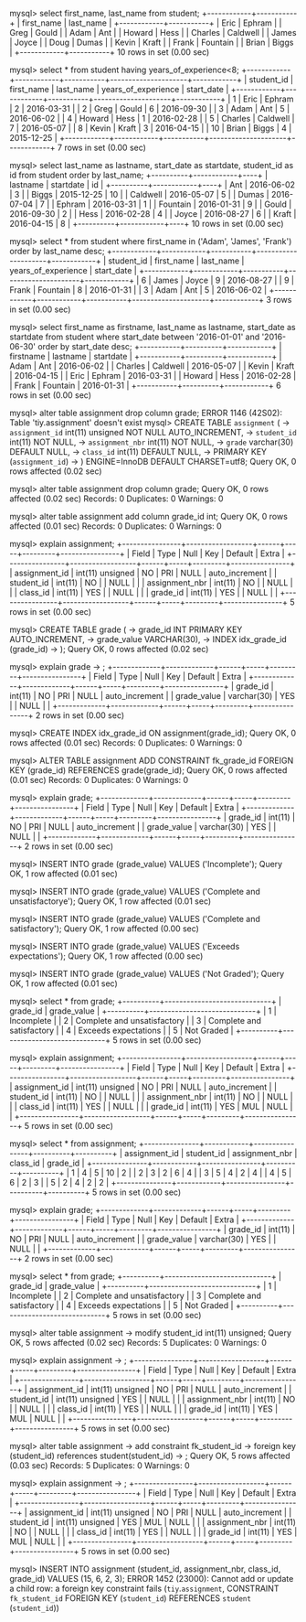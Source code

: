 <!-- Problem 1 -->
mysql> select first_name, last_name from student;
+------------+-----------+
| first_name | last_name |
+------------+-----------+
| Eric       | Ephram    |
| Greg       | Gould     |
| Adam       | Ant       |
| Howard     | Hess      |
| Charles    | Caldwell  |
| James      | Joyce     |
| Doug       | Dumas     |
| Kevin      | Kraft     |
| Frank      | Fountain  |
| Brian      | Biggs     |
+------------+-----------+
10 rows in set (0.00 sec)

<!-- Problem 2 -->
mysql> select * from student having years_of_experience<8;
+------------+------------+-----------+---------------------+------------+
| student_id | first_name | last_name | years_of_experience | start_date |
+------------+------------+-----------+---------------------+------------+
|          1 | Eric       | Ephram    |                   2 | 2016-03-31 |
|          2 | Greg       | Gould     |                   6 | 2016-09-30 |
|          3 | Adam       | Ant       |                   5 | 2016-06-02 |
|          4 | Howard     | Hess      |                   1 | 2016-02-28 |
|          5 | Charles    | Caldwell  |                   7 | 2016-05-07 |
|          8 | Kevin      | Kraft     |                   3 | 2016-04-15 |
|         10 | Brian      | Biggs     |                   4 | 2015-12-25 |
+------------+------------+-----------+---------------------+------------+
7 rows in set (0.00 sec)

<!-- Problem 3 -->
mysql> select last_name as lastname, start_date as startdate, student_id as id from student order by last_name;
+----------+------------+----+
| lastname | startdate  | id |
+----------+------------+----+
| Ant      | 2016-06-02 |  3 |
| Biggs    | 2015-12-25 | 10 |
| Caldwell | 2016-05-07 |  5 |
| Dumas    | 2016-07-04 |  7 |
| Ephram   | 2016-03-31 |  1 |
| Fountain | 2016-01-31 |  9 |
| Gould    | 2016-09-30 |  2 |
| Hess     | 2016-02-28 |  4 |
| Joyce    | 2016-08-27 |  6 |
| Kraft    | 2016-04-15 |  8 |
+----------+------------+----+
10 rows in set (0.00 sec)

<!-- Problem 4 -->
mysql> select * from student where first_name in ('Adam', 'James', 'Frank') order by last_name desc;
+------------+------------+-----------+---------------------+------------+
| student_id | first_name | last_name | years_of_experience | start_date |
+------------+------------+-----------+---------------------+------------+
|          6 | James      | Joyce     |                   9 | 2016-08-27 |
|          9 | Frank      | Fountain  |                   8 | 2016-01-31 |
|          3 | Adam       | Ant       |                   5 | 2016-06-02 |
+------------+------------+-----------+---------------------+------------+
3 rows in set (0.00 sec)

<!-- Problem 5 -->
mysql> select first_name as firstname, last_name as lastname, start_date as startdate from student where start_date between '2016-01-01' and '2016-06-30' order by start_date desc;
+-----------+----------+------------+
| firstname | lastname | startdate  |
+-----------+----------+------------+
| Adam      | Ant      | 2016-06-02 |
| Charles   | Caldwell | 2016-05-07 |
| Kevin     | Kraft    | 2016-04-15 |
| Eric      | Ephram   | 2016-03-31 |
| Howard    | Hess     | 2016-02-28 |
| Frank     | Fountain | 2016-01-31 |
+-----------+----------+------------+
6 rows in set (0.00 sec)

<!-- Changing the grade -->
mysql> alter table assignment drop column grade;
ERROR 1146 (42S02): Table 'tiy.assignment' doesn't exist
mysql> CREATE TABLE `assignment` (
    ->   `assignment_id` int(11) unsigned NOT NULL AUTO_INCREMENT,
    ->   `student_id` int(11) NOT NULL,
    ->   `assignment_nbr` int(11) NOT NULL,
    ->   `grade` varchar(30) DEFAULT NULL,
    ->   `class_id` int(11) DEFAULT NULL,
    ->   PRIMARY KEY (`assignment_id`)
    -> ) ENGINE=InnoDB DEFAULT CHARSET=utf8;
Query OK, 0 rows affected (0.02 sec)

mysql> alter table assignment drop column grade;
Query OK, 0 rows affected (0.02 sec)
Records: 0  Duplicates: 0  Warnings: 0

mysql> alter table assignment add column grade_id int;
Query OK, 0 rows affected (0.01 sec)
Records: 0  Duplicates: 0  Warnings: 0

mysql> explain assignment;
+----------------+------------------+------+-----+---------+----------------+
| Field          | Type             | Null | Key | Default | Extra          |
+----------------+------------------+------+-----+---------+----------------+
| assignment_id  | int(11) unsigned | NO   | PRI | NULL    | auto_increment |
| student_id     | int(11)          | NO   |     | NULL    |                |
| assignment_nbr | int(11)          | NO   |     | NULL    |                |
| class_id       | int(11)          | YES  |     | NULL    |                |
| grade_id       | int(11)          | YES  |     | NULL    |                |
+----------------+------------------+------+-----+---------+----------------+
5 rows in set (0.00 sec)

<!-- Medium Challenge -->
<!-- Create grade table -->
mysql> CREATE TABLE grade (
    -> grade_id INT PRIMARY KEY AUTO_INCREMENT,
    -> grade_value VARCHAR(30),
    -> INDEX idx_grade_id (grade_id)
    -> );
Query OK, 0 rows affected (0.02 sec)

mysql> explain grade
    -> ;
+-------------+-------------+------+-----+---------+----------------+
| Field       | Type        | Null | Key | Default | Extra          |
+-------------+-------------+------+-----+---------+----------------+
| grade_id    | int(11)     | NO   | PRI | NULL    | auto_increment |
| grade_value | varchar(30) | YES  |     | NULL    |                |
+-------------+-------------+------+-----+---------+----------------+
2 rows in set (0.00 sec)

<!-- Update Assignments table -->
mysql> CREATE INDEX idx_grade_id ON assignment(grade_id);
Query OK, 0 rows affected (0.01 sec)
Records: 0  Duplicates: 0  Warnings: 0

mysql> ALTER TABLE assignment ADD CONSTRAINT fk_grade_id FOREIGN KEY (grade_id) REFERENCES grade(grade_id);
Query OK, 0 rows affected (0.01 sec)
Records: 0  Duplicates: 0  Warnings: 0

<!-- Build Grade Table -->
mysql> explain grade;
+-------------+-------------+------+-----+---------+----------------+
| Field       | Type        | Null | Key | Default | Extra          |
+-------------+-------------+------+-----+---------+----------------+
| grade_id    | int(11)     | NO   | PRI | NULL    | auto_increment |
| grade_value | varchar(30) | YES  |     | NULL    |                |
+-------------+-------------+------+-----+---------+----------------+
2 rows in set (0.00 sec)

mysql> INSERT INTO grade (grade_value) VALUES ('Incomplete');
Query OK, 1 row affected (0.01 sec)

mysql> INSERT INTO grade (grade_value) VALUES ('Complete and unsatisfactorye');
Query OK, 1 row affected (0.01 sec)

mysql> INSERT INTO grade (grade_value) VALUES ('Complete and satisfactory');
Query OK, 1 row affected (0.00 sec)

mysql> INSERT INTO grade (grade_value) VALUES ('Exceeds expectations');
Query OK, 1 row affected (0.00 sec)

mysql> INSERT INTO grade (grade_value) VALUES ('Not Graded');
Query OK, 1 row affected (0.01 sec)

mysql> select * from grade;
+----------+-----------------------------+
| grade_id | grade_value                 |
+----------+-----------------------------+
|        1 | Incomplete                  |
|        2 | Complete and unsatisfactory |
|        3 | Complete and satisfactory   |
|        4 | Exceeds expectations        |
|        5 | Not Graded                  |
+----------+-----------------------------+
5 rows in set (0.00 sec)

<!-- queries -->
mysql> explain assignment;
+----------------+------------------+------+-----+---------+----------------+
| Field          | Type             | Null | Key | Default | Extra          |
+----------------+------------------+------+-----+---------+----------------+
| assignment_id  | int(11) unsigned | NO   | PRI | NULL    | auto_increment |
| student_id     | int(11)          | NO   |     | NULL    |                |
| assignment_nbr | int(11)          | NO   |     | NULL    |                |
| class_id       | int(11)          | YES  |     | NULL    |                |
| grade_id       | int(11)          | YES  | MUL | NULL    |                |
+----------------+------------------+------+-----+---------+----------------+
5 rows in set (0.00 sec)

mysql> select * from assignment;
+---------------+------------+----------------+----------+----------+
| assignment_id | student_id | assignment_nbr | class_id | grade_id |
+---------------+------------+----------------+----------+----------+
|             1 |          4 |              5 |       10 |        2 |
|             2 |          3 |              2 |        6 |        4 |
|             3 |          5 |              4 |        2 |        4 |
|             4 |          5 |              6 |        2 |        3 |
|             5 |          2 |              4 |        2 |        2 |
+---------------+------------+----------------+----------+----------+
5 rows in set (0.00 sec)

mysql> explain grade;
+-------------+-------------+------+-----+---------+----------------+
| Field       | Type        | Null | Key | Default | Extra          |
+-------------+-------------+------+-----+---------+----------------+
| grade_id    | int(11)     | NO   | PRI | NULL    | auto_increment |
| grade_value | varchar(30) | YES  |     | NULL    |                |
+-------------+-------------+------+-----+---------+----------------+
2 rows in set (0.00 sec)

mysql> select * from grade;
+----------+-----------------------------+
| grade_id | grade_value                 |
+----------+-----------------------------+
|        1 | Incomplete                  |
|        2 | Complete and unsatisfactory |
|        3 | Complete and satisfactory   |
|        4 | Exceeds expectations        |
|        5 | Not Graded                  |
+----------+-----------------------------+
5 rows in set (0.00 sec)

<!-- Hard Challenge -->
mysql> alter table assignment
    -> modify student_id int(11) unsigned;
Query OK, 5 rows affected (0.02 sec)
Records: 5  Duplicates: 0  Warnings: 0

mysql> explain assignment
    -> ;
+----------------+------------------+------+-----+---------+----------------+
| Field          | Type             | Null | Key | Default | Extra          |
+----------------+------------------+------+-----+---------+----------------+
| assignment_id  | int(11) unsigned | NO   | PRI | NULL    | auto_increment |
| student_id     | int(11) unsigned | YES  |     | NULL    |                |
| assignment_nbr | int(11)          | NO   |     | NULL    |                |
| class_id       | int(11)          | YES  |     | NULL    |                |
| grade_id       | int(11)          | YES  | MUL | NULL    |                |
+----------------+------------------+------+-----+---------+----------------+
5 rows in set (0.00 sec)

mysql> alter table assignment
    -> add constraint fk_student_id
    -> foreign key (student_id) references student(student_id)
    -> ;
Query OK, 5 rows affected (0.03 sec)
Records: 5  Duplicates: 0  Warnings: 0

mysql> explain assignment
    -> ;
+----------------+------------------+------+-----+---------+----------------+
| Field          | Type             | Null | Key | Default | Extra          |
+----------------+------------------+------+-----+---------+----------------+
| assignment_id  | int(11) unsigned | NO   | PRI | NULL    | auto_increment |
| student_id     | int(11) unsigned | YES  | MUL | NULL    |                |
| assignment_nbr | int(11)          | NO   |     | NULL    |                |
| class_id       | int(11)          | YES  |     | NULL    |                |
| grade_id       | int(11)          | YES  | MUL | NULL    |                |
+----------------+------------------+------+-----+---------+----------------+
5 rows in set (0.00 sec)

mysql> INSERT INTO assignment (student_id, assignment_nbr, class_id, grade_id) VALUES (15, 6, 2, 3);
ERROR 1452 (23000): Cannot add or update a child row: a foreign key constraint fails (`tiy`.`assignment`, CONSTRAINT `fk_student_id` FOREIGN KEY (`student_id`) REFERENCES `student` (`student_id`))
